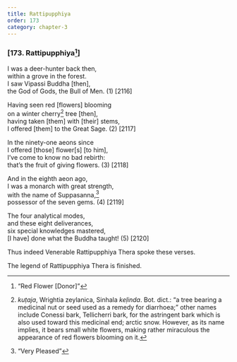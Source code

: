```yaml
---
title: Rattipupphiya
order: 173
category: chapter-3
---
```


### \[173. Rattipupphiya[^1]\]

I was a deer-hunter back then,  
within a grove in the forest.  
I saw Vipassi Buddha \[then\],  
the God of Gods, the Bull of Men. (1) \[2116\]

Having seen red \[flowers\] blooming  
on a winter cherry[^2] tree \[then\],  
having taken \[them\] with \[their\] stems,  
I offered \[them\] to the Great Sage. (2) \[2117\]

In the ninety-one aeons since  
I offered \[those\] flower\[s\] \[to him\],  
I’ve come to know no bad rebirth:  
that’s the fruit of giving flowers. (3) \[2118\]

And in the eighth aeon ago,  
I was a monarch with great strength,  
with the name of Suppasanna,[^3]  
possessor of the seven gems. (4) \[2119\]

The four analytical modes,  
and these eight deliverances,  
six special knowledges mastered,  
\[I have\] done what the Buddha taught! (5) \[2120\]

Thus indeed Venerable Rattipupphiya Thera spoke these verses.

The legend of Rattipupphiya Thera is finished.

[^1]: “Red Flower \[Donor\]”

[^2]: *kuṭaja*, Wrightia zeylanica, Sinhala *keḷinda*. Bot. dict.: “a tree bearing a medicinal nut or seed used as a remedy for diarrhoea;” other names include Conessi bark, Tellicherri bark, for the astringent bark which is also used toward this medicinal end; arctic snow. However, as its name implies, it bears small white flowers, making rather miraculous the appearance of red flowers blooming on it.

[^3]: “Very Pleased”

